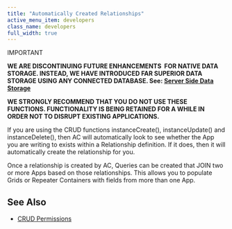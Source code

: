 ```yaml
---
title: "Automatically Created Relationships"
active_menu_item: developers
class_name: developers
full_width: true
---
```



IMPORTANT

**WE ARE DISCONTINUING FUTURE ENHANCEMENTS  FOR NATIVE DATA STORAGE. INSTEAD, WE HAVE INTRODUCED FAR SUPERIOR DATA STORAGE USING ANY CONNECTED DATABASE. See: [Server Side Data Storage](/developers/user-guide/product-guide/data-storage/server-side-data-storage/)**

**WE STRONGLY RECOMMEND THAT YOU DO NOT USE THESE FUNCTIONS. FUNCTIONALITY IS BEING RETAINED FOR A WHILE IN ORDER NOT TO DISRUPT EXISTING APPLICATIONS.**

If you are using the CRUD functions instanceCreate(), instanceUpdate() and instanceDelete(), then AC will automatically look to see whether the App you are writing to exists within a Relationship definition. If it does, then it will automatically create the relationship for you.

Once a relationship is created by AC, Queries can be created that JOIN two or more Apps based on those relationships. This allows you to populate Grids or Repeater Containers with fields from more than one App.

## **See Also**

 - [CRUD Permissions](/developers/user-guide/product-guide/advanced-features/data-storage-management/crud-in-detail/using-ac-app-storage/crud-permissions)

